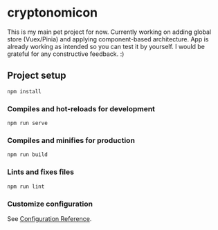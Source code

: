 # cryptonomicon
This is my main pet project for now. Currently working on adding global store (Vuex/Pinia) and applying component-based architecture.
App is already working as intended so you can test it by yourself. 
I would be grateful for any constructive feedback. :) 

## Project setup
```
npm install
```

### Compiles and hot-reloads for development
```
npm run serve
```

### Compiles and minifies for production
```
npm run build
```

### Lints and fixes files
```
npm run lint
```

### Customize configuration
See [Configuration Reference](https://cli.vuejs.org/config/).
